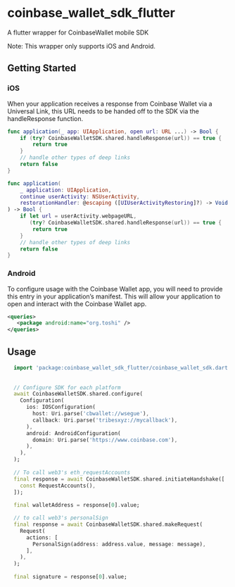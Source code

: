 # coinbase_wallet_sdk_flutter

A flutter wrapper for CoinbaseWallet mobile SDK

Note: This wrapper only supports iOS and Android.

## Getting Started

### iOS
When your application receives a response from Coinbase Wallet via a Universal Link, this URL needs to be handed off to the SDK via the handleResponse function.
```swift
func application(_ app: UIApplication, open url: URL ...) -> Bool {
    if (try? CoinbaseWalletSDK.shared.handleResponse(url)) == true {
        return true
    }
    // handle other types of deep links
    return false
}

func application(
    _ application: UIApplication, 
    continue userActivity: NSUserActivity, 
    restorationHandler: @escaping ([UIUserActivityRestoring]?) -> Void
) -> Bool {
    if let url = userActivity.webpageURL,
       (try? CoinbaseWalletSDK.shared.handleResponse(url)) == true {
        return true
    }
    // handle other types of deep links
    return false
}
```

### Android
To configure usage with the Coinbase Wallet app, you will need to provide this entry in your application’s manifest.  This will allow your application to open and interact with the Coinbase Wallet app.  
```xml
<queries>
   <package android:name="org.toshi" />
</queries>
```

## Usage

```dart 
  import 'package:coinbase_wallet_sdk_flutter/coinbase_wallet_sdk.dart';
  
  
  // Configure SDK for each platform
  await CoinbaseWalletSDK.shared.configure(
    Configuration(
      ios: IOSConfiguration(
        host: Uri.parse('cbwallet://wsegue'),
        callback: Uri.parse('tribesxyz://mycallback'),
      ),
      android: AndroidConfiguration(
        domain: Uri.parse('https://www.coinbase.com'),
      ),
    ),
  );
    
  // To call web3's eth_requestAccounts
  final response = await CoinbaseWalletSDK.shared.initiateHandshake([
    const RequestAccounts(),
  ]);
  
  final walletAddress = response[0].value;

  // to call web3's personalSign
  final response = await CoinbaseWalletSDK.shared.makeRequest(
    Request(
      actions: [
        PersonalSign(address: address.value, message: message),
      ],
    ),
  );
  
  final signature = response[0].value;
```


